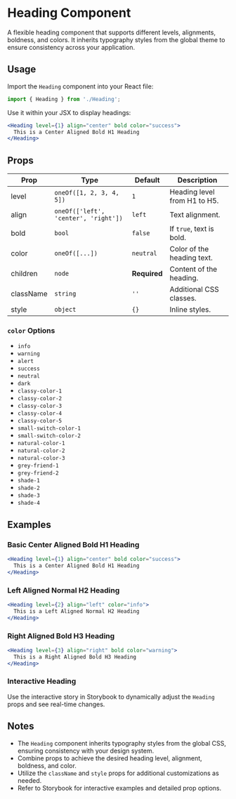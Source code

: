 # Heading Component

A flexible heading component that supports different levels, alignments, boldness, and colors. It inherits typography styles from the global theme to ensure consistency across your application.

## Usage

Import the `Heading` component into your React file:

```jsx
import { Heading } from './Heading';
```

Use it within your JSX to display headings:

```jsx
<Heading level={1} align="center" bold color="success">
  This is a Center Aligned Bold H1 Heading
</Heading>
```

## Props

| Prop      | Type                                 | Default      | Description                  |
| --------- | ------------------------------------ | ------------ | ---------------------------- |
| level     | `oneOf([1, 2, 3, 4, 5])`             | `1`          | Heading level from H1 to H5. |
| align     | `oneOf(['left', 'center', 'right'])` | `left`       | Text alignment.              |
| bold      | `bool`                               | `false`      | If `true`, text is bold.     |
| color     | `oneOf([...])`                       | `neutral`    | Color of the heading text.   |
| children  | `node`                               | **Required** | Content of the heading.      |
| className | `string`                             | `''`         | Additional CSS classes.      |
| style     | `object`                             | `{}`         | Inline styles.               |

### `color` Options

- `info`
- `warning`
- `alert`
- `success`
- `neutral`
- `dark`
- `classy-color-1`
- `classy-color-2`
- `classy-color-3`
- `classy-color-4`
- `classy-color-5`
- `small-switch-color-1`
- `small-switch-color-2`
- `natural-color-1`
- `natural-color-2`
- `natural-color-3`
- `grey-friend-1`
- `grey-friend-2`
- `shade-1`
- `shade-2`
- `shade-3`
- `shade-4`

## Examples

### Basic Center Aligned Bold H1 Heading

```jsx
<Heading level={1} align="center" bold color="success">
  This is a Center Aligned Bold H1 Heading
</Heading>
```

### Left Aligned Normal H2 Heading

```jsx
<Heading level={2} align="left" color="info">
  This is a Left Aligned Normal H2 Heading
</Heading>
```

### Right Aligned Bold H3 Heading

```jsx
<Heading level={3} align="right" bold color="warning">
  This is a Right Aligned Bold H3 Heading
</Heading>
```

### Interactive Heading

Use the interactive story in Storybook to dynamically adjust the `Heading` props and see real-time changes.

## Notes

- The `Heading` component inherits typography styles from the global CSS, ensuring consistency with your design system.
- Combine props to achieve the desired heading level, alignment, boldness, and color.
- Utilize the `className` and `style` props for additional customizations as needed.
- Refer to Storybook for interactive examples and detailed prop options.